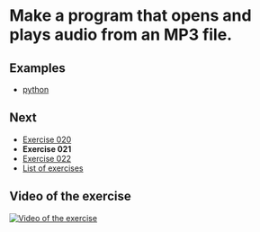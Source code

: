 # Make a program that opens and plays audio from an MP3 file.

## Examples

- [python](python)

## Next

- [Exercise 020](../020)
- **Exercise 021**
- [Exercise 022](../022)
- [List of exercises](../)

## Video of the exercise

[![Video of the exercise](https://img.youtube.com/vi/9FiEji_fzvk/maxresdefault.jpg)](https://youtu.be/9FiEji_fzvk)
